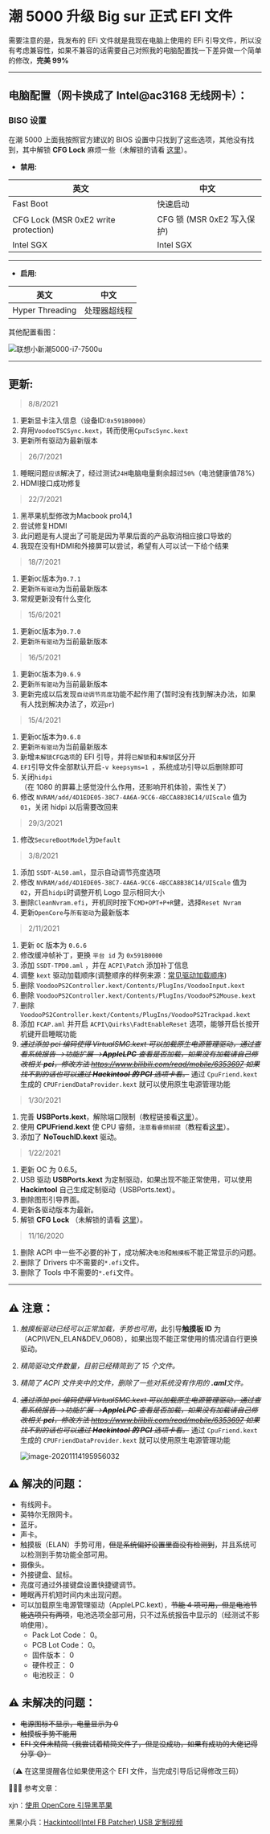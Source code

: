 # 潮 5000 升级 Big sur 正式 EFI 文件

需要注意的是，我发布的 EFi 文件就是我现在电脑上使用的 EFi 引导文件，所以没有考虑兼容性，如果不兼容的话需要自己对照我的电脑配置找一下差异做一个简单的修改，**完美 99%**

---

## **电脑配置（网卡换成了 Intel@ac3168 无线网卡）：**

### **BISO 设置**

在潮 5000 上面我按照官方建议的 BIOS 设置中只找到了这些选项，其他没有找到，其中解锁 **CFG Lock** 麻烦一些（未解锁的请看 [这里](https://blog.csdn.net/one_a_xiaobai/article/details/109705321)）。

- **禁用:**

| 英文                                 | 中文                       |
| ------------------------------------ | -------------------------- |
| Fast Boot                            | 快速启动                   |
| CFG Lock (MSR 0xE2 write protection) | CFG 锁 (MSR 0xE2 写入保护) |
| Intel SGX                            | Intel SGX                  |

---

- **启用:**

| 英文            | 中文         |
| --------------- | ------------ |
| Hyper Threading | 处理器超线程 |

其他配置看图：

![联想小新潮5000-i7-7500u](https://gitee.com/MasonsXu/cloudimg/raw/master/img/%E8%81%94%E6%83%B3%E5%B0%8F%E6%96%B0%E6%BD%AE5000-i7-7500u.jpg)

---

## **更新:**

> 8/8/2021

1. 更新显卡注入信息（设备ID:`0x591B0000`）
2. 弃用`VoodooTSCSync.kext`，转而使用`CpuTscSync.kext`
3. 更新所有驱动为最新版本

> 26/7/2021

1. 睡眠问题`应该`解决了，经过测试`24H`电脑电量剩余超过`50%`（电池健康值78%）
2. HDMI接口成功修复

> 22/7/2021

1. 黑苹果机型修改为Macbook pro14,1
2. 尝试修复HDMI
3. 此问题是有人提出了可能是因为苹果后面的产品取消相应接口导致的
4. 我现在没有HDMI和外接屏可以尝试，希望有人可以试一下给个结果

> 18/7/2021

1. 更新`OC`版本为`0.7.1`
2. 更新`所有驱动`为当前最新版本
3. 常规更新没有什么变化

> 15/6/2021

1. 更新`OC`版本为`0.7.0`
2. 更新`所有驱动`为当前最新版本

> 16/5/2021

1. 更新`OC`版本为`0.6.9`
2. 更新`所有驱动`为当前最新版本
3. 更新完成以后发现`自动调节亮度`功能不起作用了(暂时没有找到解决办法，如果有人找到解决办法了，欢迎`pr`)

> 15/4/2021

1. 更新`OC`版本为`0.6.8`
2. 更新`所有驱动`为当前最新版本
3. 新增`未解锁CFG选项`的 EFI 引导，并将`已解锁`和`未解锁`区分开
4. `EFI`引导文件全部默认开启`-v keepsyms=1 `，系统成功引导以后删除即可
5. 关闭`hidpi`（在 1080 的屏幕上感觉没什么作用，还影响开机体验，索性关了）
6. 修改 `NVRAM/add/4D1EDE05-38C7-4A6A-9CC6-4BCCA8B38C14/UIScale` 值为 `01`，关闭 hidpi 以后需要改回来

> 29/3/2021

1. 修改`SecureBootModel`为`Default`

> 3/8/2021

1. 添加 `SSDT-ALS0.aml`，显示自动调节亮度选项
2. 修改 `NVRAM/add/4D1EDE05-38C7-4A6A-9CC6-4BCCA8B38C14/UIScale` 值为 `02`，开启`hidpi`时调整开机 Logo 显示相同大小
3. 删除`CleanNvram.efi`，开机同时按下`CMD+OPT+P+R`健，选择`Reset Nvram`
4. 更新`OpenCore`与`所有驱动`为最新版本

> 2/11/2021

1. 更新 `OC` 版本为 `0.6.6`
2. 修改缓冲帧补丁，更换 `平台 id` 为 `0x591B0000`
3. 添加 `SSDT-TPD0.aml` ，并在 `ACPI\Patch` 添加补丁信息
4. 调整 `kext` 驱动加载顺序(调整顺序的样例来源：[常见驱动加载顺序](https://github.com/daliansky/OC-little/tree/master/%E5%B8%B8%E8%A7%81%E9%A9%B1%E5%8A%A8%E5%8A%A0%E8%BD%BD%E9%A1%BA%E5%BA%8F))
5. 删除 `VoodooPS2Controller.kext/Contents/PlugIns/VoodooInput.kext`
6. 删除 `VoodooPS2Controller.kext/Contents/PlugIns/VoodooPS2Mouse.kext`
7. 删除 `VoodooPS2Controller.kext/Contents/PlugIns/VoodooPS2Trackpad.kext`
8. 添加 `FCAP.aml` 并开启 `ACPI\Quirks\FadtEnableReset` 选项，能够开启长按开机键开启睡眠功能
9. ~~_通过添加 pci 编码使得 VirtualSMC.kext 可以加载原生电源管理驱动，通过查看系统报告—>功能扩展—>**AppleLPC** 查看是否加载，如果没有加载请自己修改相关 **pci**，修改方法 https://www.bilibili.com/read/mobile/6353697 如果找不到的话也可以通过 **Hackintool 的 PCI** 选项卡看。_~~ 通过 `CpuFriend.kext` 生成的 `CPUFriendDataProvider.kext` 就可以使用原生电源管理功能

> 1/30/2021

1. 完善 **USBPorts.kext**，解除端口限制（教程链接看[这里](https://blog.daliansky.net/Intel-FB-Patcher-USB-Custom-Video.html)）。
2. 使用 **CPUFriend.kext** 使 CPU 睿频，`注意看睿频前提`（教程看[这里](https://blog.xjn819.com/post/opencore-guide.html#4-0-OpenCore-进阶)）。
3. 添加了 **NoTouchID.kext** 驱动。

> 1/22/2021

1. 更新 OC 为 0.6.5。
2. USB 驱动 **USBPorts.kext** 为定制驱动，如果出现不能正常使用，可以使用 **Hackintool** 自己生成定制驱动（USBPorts.text）。
3. 删除图形引导界面。
4. 更新各驱动版本为最新。
5. 解锁 **CFG Lock** （未解锁的请看 [这里](https://blog.csdn.net/one_a_xiaobai/article/details/109705321)）。

> 11/16/2020

1. 删除 ACPI 中一些不必要的补丁，成功解决`电池`和`触摸板`不能正常显示的问题。
2. 删除了 Drivers 中不需要的`*.efi`文件。
3. 删除了 Tools 中不需要的`*.efi`文件。

---

## ⚠️ 注意：

1. _触摸板驱动已经可以正常加载，手势也可用_，此引导**触摸板 ID** 为（ACPI\VEN_ELAN&DEV_0608），如果出现不能正常使用的情况请自行更换驱动。

2. _精简驱动文件数量，目前已经精简到了 15 个文件。_

3. _精简了 ACPI 文件夹中的文件，删除了一些对系统没有作用的 **.aml**文件。_

4. ~~_通过添加 pci 编码使得 VirtualSMC.kext 可以加载原生电源管理驱动，通过查看系统报告—>功能扩展—>**AppleLPC** 查看是否加载，如果没有加载请自己修改相关 **pci**，修改方法 https://www.bilibili.com/read/mobile/6353697 如果找不到的话也可以通过 **Hackintool 的 PCI** 选项卡看。_~~ 通过 `CpuFriend.kext` 生成的 `CPUFriendDataProvider.kext` 就可以使用原生电源管理功能

   <img src="https://gitee.com/masonsxu/cloudimg/raw/master//img/image-20201114195956032.png" alt="image-20201114195956032"  />

## ⚠️ 解决的问题：

- 有线网卡。
- 英特尔无限网卡。
- 蓝牙。
- 声卡。
- 触摸板（ELAN）手势可用，~~但是系统偏好设置里面没有检测到~~，并且系统可以检测到手势功能全部可用。
- 摄像头。
- 外接键盘、鼠标。
- 亮度可通过外接键盘设置快捷键调节。
- 睡眠再开机短时间内未出现问题。
- 可以加载原生电源管理驱动（AppleLPC.kext），~~节能 4 项可用，但是电池节能选项只有两项~~，电池选项全部可用，只不过系统报告中显示的（经测试不影响使用）。
  - Pack Lot Code： 0。
  - PCB Lot Code： 0。
  - 固件版本： 0
  - 硬件校正： 0
  - 电池校正： 0

## ⚠️ 未解决的问题：

- ~~电源图标不显示，电量显示为 0~~
- ~~触摸板手势不能用~~
- ~~EFI 文件未精简（我尝试着精简文件了，但是没成功，如果有成功的大佬记得分享 😄）~~

（⚠️ 在这里提醒各位如果使用这个 EFI 文件，当完成引导后记得修改三码）

🎉🎉🎉 参考文章：

xjn：[使用 OpenCore 引导黑苹果](https://blog.xjn819.com/post/opencore-guide.html)

黑果小兵：[Hackintool(Intel FB Patcher) USB 定制视频](https://www.bilibili.com/video/BV1xt411k79A)
